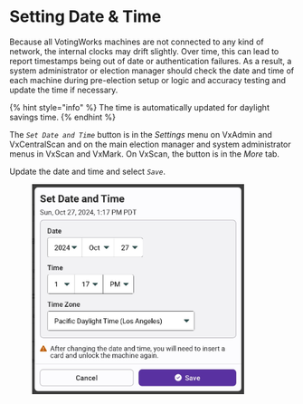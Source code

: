 # Setting Date & Time

Because all VotingWorks machines are not connected to any kind of network, the internal clocks may drift slightly. Over time, this can lead to report timestamps being out of date or authentication failures. As a result, a system administrator or election manager should check the date and time of each machine during pre-election setup or logic and accuracy testing and update the time if necessary.

{% hint style="info" %}
The time is automatically updated for daylight savings time.
{% endhint %}

The _`Set Date and Time`_ button is in the _Settings_ menu on VxAdmin and VxCentralScan and on the main election manager and system administrator menus in VxScan and VxMark. On VxScan, the button is in the _More_ tab.

Update the date and time and select _`Save`_.

<figure><img src="../.gitbook/assets/set-date-and-time-cropped.jpg" alt="" width="375"><figcaption></figcaption></figure>
